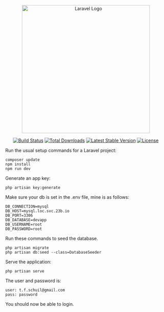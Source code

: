 <p align="center"><a href="https://laravel.com" target="_blank"><img src="https://raw.githubusercontent.com/laravel/art/master/logo-lockup/5%20SVG/2%20CMYK/1%20Full%20Color/laravel-logolockup-cmyk-red.svg" width="400" alt="Laravel Logo"></a></p>

<p align="center">
<a href="https://travis-ci.org/laravel/framework"><img src="https://travis-ci.org/laravel/framework.svg" alt="Build Status"></a>
<a href="https://packagist.org/packages/laravel/framework"><img src="https://img.shields.io/packagist/dt/laravel/framework" alt="Total Downloads"></a>
<a href="https://packagist.org/packages/laravel/framework"><img src="https://img.shields.io/packagist/v/laravel/framework" alt="Latest Stable Version"></a>
<a href="https://packagist.org/packages/laravel/framework"><img src="https://img.shields.io/packagist/l/laravel/framework" alt="License"></a>
</p>

Run the usual setup commands for a Laravel project:

```
composer update
npm install
npm run dev
```

Generate an app key:

```
php artisan key:generate
```

Make sure your db is set in the .env file, mine is as follows:

```
DB_CONNECTION=mysql
DB_HOST=mysql.loc.svc.23b.io
DB_PORT=3306
DB_DATABASE=devapp
DB_USERNAME=root
DB_PASSWORD=root
```

Run these commands to seed the database.

```
php artisan migrate
php artisan db:seed --class=DatabaseSeeder
```

Serve the application:

```
php artisan serve
```
The user and password is:

```
user: t.f.schuil@gmail.com
pass: password
```

You should now be able to login.


